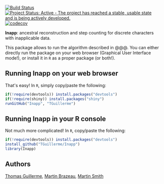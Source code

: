 [![Build Status](https://travis-ci.org/TGuillerme/Inapp.svg?branch=master)](https://travis-ci.org/TGuillerme/Inapp)
[![Project Status: Active - The project has reached a stable, usable state and is being actively developed.](http://www.repostatus.org/badges/latest/active.svg)](http://www.repostatus.org/#active)
[![codecov](https://codecov.io/gh/TGuillerme/Inapp/branch/master/graph/badge.svg)](https://codecov.io/gh/TGuillerme/Inapp)
<!-- [![DOI](https://zenodo.org/badge/DOI/10.5281/zenodo.55646.svg)](https://doi.org/10.5281/zenodo.55646) -->

**Inapp**: ancestral reconstruction and step counting for discrete characters with inapplicable data.

<!-- 
<a href="https://figshare.com/articles/New_approaches_to_disparity-through-time_analysis/3437546"><img src="http://tguillerme.github.io/images/logo-FS.png" height="15" widht="15"/></a> 
Check out the [presentation](https://figshare.com/articles/New_approaches_to_disparity-through-time_analysis/3437546) or the [video](https://www.youtube.com/watch?v=ZzipKw8W8KQ) of some of the package's novel features.
 -->

This package allows to run the algorithm described in @@@.
You can either directly run the package on your web browser (Graphical User Interface mode!), or install it in `R` as a proper package (or both!).

## Running Inapp on your web browser
That's easy! In `R`, simply copy/paste the following:
```r
if(!require(devtools)) install.packages("devtools")
if(!require(shiny)) install.packages("shiny")
runGitHub("Inapp", "TGuillerme")
```
<!-- Upload the whole thing on shiny servers -->

## Running Inapp in your R console
Not much more complicated! In `R`, copy/paste the following:
```r
if(!require(devtools)) install.packages("devtools")
install_github("TGuillerme/Inapp")
library(Inapp)
```

Authors
-------
[Thomas Guillerme](http://tguillerme.github.io), [Martin Brazeau](http://www.imperial.ac.uk/people/m.brazeau), [Martin Smith](https://community.dur.ac.uk/martin.smith/)

<!-- 
Citation
-------
 -->

